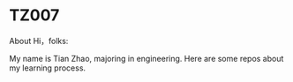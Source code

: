 # TZ007
About
Hi，folks:

My name is Tian Zhao, majoring in engineering.
Here are some repos about my learning process.
